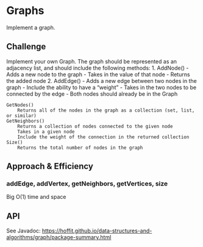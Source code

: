 # Graphs
Implement a graph.

## Challenge
Implement your own Graph. The graph should be represented as an adjacency list, and should include the following methods: 1. AddNode() - Adds a new node to the graph - Takes in the value of that node - Returns the added node 2. AddEdge() - Adds a new edge between two nodes in the graph - Include the ability to have a “weight” - Takes in the two nodes to be connected by the edge - Both nodes should already be in the Graph

    GetNodes()
        Returns all of the nodes in the graph as a collection (set, list, or similar)
    GetNeighbors()
        Returns a collection of nodes connected to the given node
        Takes in a given node
        Include the weight of the connection in the returned collection
    Size()
        Returns the total number of nodes in the graph

## Approach & Efficiency

### addEdge, addVertex, getNeighbors, getVertices, size
Big O(1) time and space

## API
See Javadoc:
https://hoffit.github.io/data-structures-and-algorithms/graph/package-summary.html
